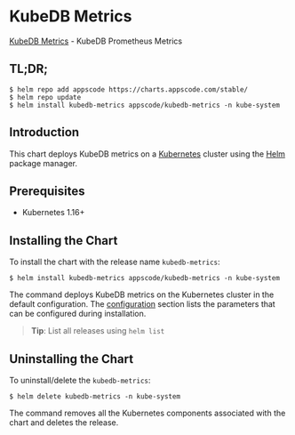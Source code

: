 # KubeDB Metrics

[KubeDB Metrics](https://github.com/kubedb) - KubeDB Prometheus Metrics

## TL;DR;

```console
$ helm repo add appscode https://charts.appscode.com/stable/
$ helm repo update
$ helm install kubedb-metrics appscode/kubedb-metrics -n kube-system
```

## Introduction

This chart deploys KubeDB metrics on a [Kubernetes](http://kubernetes.io) cluster using the [Helm](https://helm.sh) package manager.

## Prerequisites

- Kubernetes 1.16+

## Installing the Chart

To install the chart with the release name `kubedb-metrics`:

```console
$ helm install kubedb-metrics appscode/kubedb-metrics -n kube-system
```

The command deploys KubeDB metrics on the Kubernetes cluster in the default configuration. The [configuration](#configuration) section lists the parameters that can be configured during installation.

> **Tip**: List all releases using `helm list`

## Uninstalling the Chart

To uninstall/delete the `kubedb-metrics`:

```console
$ helm delete kubedb-metrics -n kube-system
```

The command removes all the Kubernetes components associated with the chart and deletes the release.


